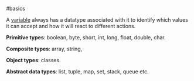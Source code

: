 #basics 

A [variable](Variable) always has a datatype associated with it to identify which values it can accept and how it will react to different actions.

**Primitive types**: boolean, byte, short, int, long, float, double, char.

**Composite types**: array, string,

**Object types**: classes.

**Abstract data types**: list, tuple, map, set, stack, queue etc.